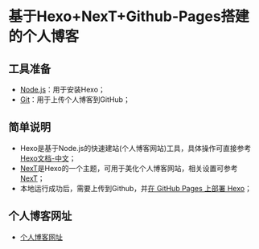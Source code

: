 # 基于Hexo+NexT+Github-Pages搭建的个人博客
## 工具准备
- [Node.js](https://nodejs.org/)：用于安装Hexo；
- [Git](https://git-scm.com/)：用于上传个人博客到GitHub；
## 简单说明
- Hexo是基于Node.js的快速建站(个人博客网站)工具，具体操作可直接参考[Hexo文档-中文](https://hexo.io/zh-cn/docs/)；
- [NexT](https://github.com/theme-next/hexo-theme-next)是Hexo的一个主题，可用于美化个人博客网站，相关设置可参考[NexT](https://github.com/iissnan/hexo-theme-next#next)；
- 本地运行成功后，需要上传到Github，并[在 GitHub Pages 上部署 Hexo](https://hexo.io/zh-cn/docs/github-pages)；
## 个人博客网址
- [个人博客网址](https://z-yic.github.io)